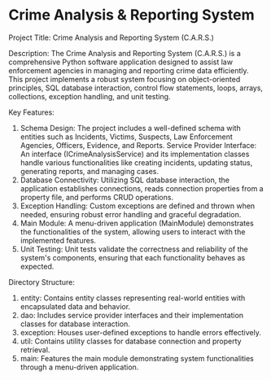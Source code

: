 # Crime Analysis & Reporting System

Project Title: Crime Analysis and Reporting System (C.A.R.S.)

Description:
The Crime Analysis and Reporting System (C.A.R.S.) is a comprehensive Python software application designed to assist law enforcement agencies in managing and reporting crime data efficiently. This project implements a robust system focusing on object-oriented principles, SQL database interaction, control flow statements, loops, arrays, collections, exception handling, and unit testing.

Key Features:

1) Schema Design: The project includes a well-defined schema with entities such as Incidents, Victims, Suspects, Law Enforcement Agencies, Officers, Evidence, and Reports.
Service Provider Interface: An interface (ICrimeAnalysisService) and its implementation classes handle various functionalities like creating incidents, updating status, generating reports, and managing cases.
2) Database Connectivity: Utilizing SQL database interaction, the application establishes connections, reads connection properties from a property file, and performs CRUD operations.
3) Exception Handling: Custom exceptions are defined and thrown when needed, ensuring robust error handling and graceful degradation.
4) Main Module: A menu-driven application (MainModule) demonstrates the functionalities of the system, allowing users to interact with the implemented features.
5) Unit Testing: Unit tests validate the correctness and reliability of the system's components, ensuring that each functionality behaves as expected.

Directory Structure:

1) entity: Contains entity classes representing real-world entities with encapsulated data and behavior.
2) dao: Includes service provider interfaces and their implementation classes for database interaction.
3) exception: Houses user-defined exceptions to handle errors effectively.
4) util: Contains utility classes for database connection and property retrieval.
5) main: Features the main module demonstrating system functionalities through a menu-driven application.
